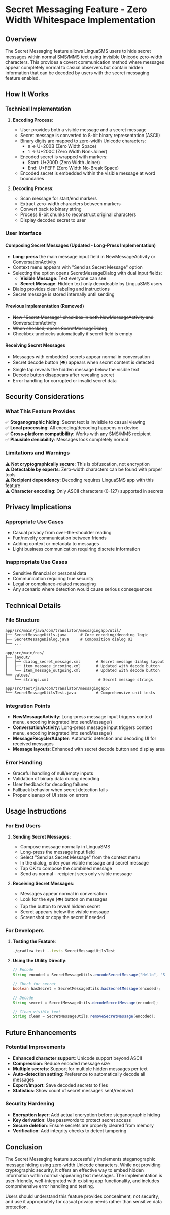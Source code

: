 # Secret Messaging Feature - Zero Width Whitespace Implementation

## Overview

The Secret Messaging feature allows LinguaSMS users to hide secret messages within normal SMS/MMS text using invisible Unicode zero-width characters. This provides a covert communication method where messages appear completely normal to casual observers but contain hidden information that can be decoded by users with the secret messaging feature enabled.

## How It Works

### Technical Implementation

1. **Encoding Process**:
   - User provides both a visible message and a secret message
   - Secret message is converted to 8-bit binary representation (ASCII)
   - Binary digits are mapped to zero-width Unicode characters:
     - `0` → U+200B (Zero Width Space)
     - `1` → U+200C (Zero Width Non-Joiner)
   - Encoded secret is wrapped with markers:
     - Start: U+200D (Zero Width Joiner)  
     - End: U+FEFF (Zero Width No-Break Space)
   - Encoded secret is embedded within the visible message at word boundaries

2. **Decoding Process**:
   - Scan message for start/end markers
   - Extract zero-width characters between markers
   - Convert back to binary string
   - Process 8-bit chunks to reconstruct original characters
   - Display decoded secret to user

### User Interface

#### Composing Secret Messages (Updated - Long-Press Implementation)
- **Long-press** the main message input field in NewMessageActivity or ConversationActivity
- Context menu appears with "Send as Secret Message" option
- Selecting the option opens SecretMessageDialog with dual input fields:
  - **Visible Message**: Text everyone can see
  - **Secret Message**: Hidden text only decodeable by LinguaSMS users
- Dialog provides clear labeling and instructions
- Secret message is stored internally until sending

#### Previous Implementation (Removed)
- ~~New "Secret Message" checkbox in both NewMessageActivity and ConversationActivity~~
- ~~When checked, opens SecretMessageDialog~~
- ~~Checkbox unchecks automatically if secret field is empty~~

#### Receiving Secret Messages
- Messages with embedded secrets appear normal in conversation
- Secret decode button (👁) appears when secret content is detected
- Single tap reveals the hidden message below the visible text
- Decode button disappears after revealing secret
- Error handling for corrupted or invalid secret data

## Security Considerations

### What This Feature Provides
✅ **Steganographic hiding**: Secret text is invisible to casual viewing  
✅ **Local processing**: All encoding/decoding happens on device  
✅ **Cross-platform compatibility**: Works with any SMS/MMS recipient  
✅ **Plausible deniability**: Messages look completely normal  

### Limitations and Warnings
⚠️ **Not cryptographically secure**: This is obfuscation, not encryption  
⚠️ **Detectable by experts**: Zero-width characters can be found with proper tools  
⚠️ **Recipient dependency**: Decoding requires LinguaSMS app with this feature  
⚠️ **Character encoding**: Only ASCII characters (0-127) supported in secrets  

## Privacy Implications

### Appropriate Use Cases
- Casual privacy from over-the-shoulder reading
- Fun/novelty communication between friends
- Adding context or metadata to messages
- Light business communication requiring discrete information

### Inappropriate Use Cases
- Sensitive financial or personal data
- Communication requiring true security
- Legal or compliance-related messaging
- Any scenario where detection would cause serious consequences

## Technical Details

### File Structure
```
app/src/main/java/com/translator/messagingapp/util/
├── SecretMessageUtils.java      # Core encoding/decoding logic
├── SecretMessageDialog.java     # Composition dialog UI
└── ...

app/src/main/res/
├── layout/
│   ├── dialog_secret_message.xml       # Secret message dialog layout
│   ├── item_message_incoming.xml       # Updated with decode button
│   └── item_message_outgoing.xml       # Updated with decode button
└── values/
    └── strings.xml                      # Secret message strings

app/src/test/java/com/translator/messagingapp/
└── SecretMessageUtilsTest.java         # Comprehensive unit tests
```

### Integration Points
- **NewMessageActivity**: Long-press message input triggers context menu, encoding integrated into sendMessage()
- **ConversationActivity**: Long-press message input triggers context menu, encoding integrated into sendMessage()  
- **MessageRecyclerAdapter**: Automatic detection and decoding UI for received messages
- **Message layouts**: Enhanced with secret decode button and display area

### Error Handling
- Graceful handling of null/empty inputs
- Validation of binary data during decoding
- User feedback for decoding failures
- Fallback behavior when secret detection fails
- Proper cleanup of UI state on errors

## Usage Instructions

### For End Users

1. **Sending Secret Messages**:
   - Compose message normally in LinguaSMS
   - Long-press the message input field
   - Select "Send as Secret Message" from the context menu
   - In the dialog, enter your visible message and secret message
   - Tap OK to compose the combined message
   - Send as normal - recipient sees only visible message

2. **Receiving Secret Messages**:
   - Messages appear normal in conversation
   - Look for the eye (👁) button on messages
   - Tap the button to reveal hidden secret
   - Secret appears below the visible message
   - Screenshot or copy the secret if needed

### For Developers

1. **Testing the Feature**:
   ```bash
   ./gradlew test --tests SecretMessageUtilsTest
   ```

2. **Using the Utility Directly**:
   ```java
   // Encode
   String encoded = SecretMessageUtils.encodeSecretMessage("Hello", "Secret");
   
   // Check for secret
   boolean hasSecret = SecretMessageUtils.hasSecretMessage(encoded);
   
   // Decode
   String secret = SecretMessageUtils.decodeSecretMessage(encoded);
   
   // Clean visible text
   String clean = SecretMessageUtils.removeSecretMessage(encoded);
   ```

## Future Enhancements

### Potential Improvements
- **Enhanced character support**: Unicode support beyond ASCII
- **Compression**: Reduce encoded message size
- **Multiple secrets**: Support for multiple hidden messages per text
- **Auto-detection setting**: Preference to automatically decode all messages
- **Export/Import**: Save decoded secrets to files
- **Statistics**: Show count of secret messages sent/received

### Security Hardening
- **Encryption layer**: Add actual encryption before steganographic hiding
- **Key derivation**: Use passwords to protect secret access  
- **Secure deletion**: Ensure secrets are properly cleared from memory
- **Verification**: Add integrity checks to detect tampering

## Conclusion

The Secret Messaging feature successfully implements steganographic message hiding using zero-width Unicode characters. While not providing cryptographic security, it offers an effective way to embed hidden information within normal-appearing text messages. The implementation is user-friendly, well-integrated with existing app functionality, and includes comprehensive error handling and testing.

Users should understand this feature provides concealment, not security, and use it appropriately for casual privacy needs rather than sensitive data protection.